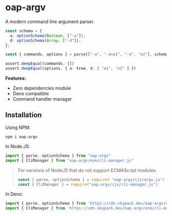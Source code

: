 # oap-argv

A modern command line argument parser.


```ts
const schema = {
  a: optionSchema(Boolean, ["-a"]),
  d: optionSchema(Array, ["-d"]),
};

const { commands, options } = parse(["-a", "-d=e1", "-d", "e2"], schema)

assert.deepEqual(commands, [])
assert.deepEqual(options, { a: true, d: [ "e1", "e2" ] })
```

**Features:**

- Zero dependencies module
- Deno compatible
- Command handler manager


## Installation

Using NPM:

```shell
npm i oap-argv
```

In Node.JS:

```ts
import { parse, optionSchema } from "oap-argv"
import { CliManager } from "oap-argv/esm/cli-manager.js"
```

> For versions of NodeJS that do not support ECMAScript modules.
> ```ts
> const { parse, optionSchema } = require( "oap-argv/cjs/argv.js")
> const { CliManager } = require("oap-argv/cjs/cli-manager.js")
> ```

In Deno:


```ts
import { parse, optionSchema } from 'https://cdn.skypack.dev/oap-argv/esm/argv.js?dts';
import { CliManager } from 'https://cdn.skypack.dev/oap-argv/esm/cli-manager.js?dts';
```

